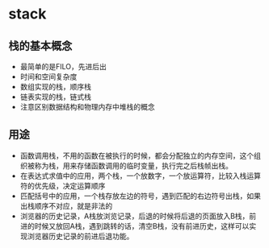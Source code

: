 # stack

## 栈的基本概念

- 最简单的是FILO，先进后出
- 时间和空间复杂度
- 数组实现的栈，顺序栈
- 链表实现的栈，链式栈
- 注意区别数据结构和物理内存中堆栈的概念

## 用途

- 函数调用栈，不用的函数在被执行的时候，都会分配独立的内存空间，这个组织被称为栈，用来存储函数调用的临时变量，执行完之后栈帧出栈。
- 在表达式求值中的应用，两个栈，一个放数字，一个放运算符，比较入栈运算符的优先级，决定运算顺序
- 匹配括号中的应用，一个栈存放左边的符号，遇到匹配的右边符号出栈，如果出栈顺序不对应，就是非法的
- 浏览器的历史记录，A栈放浏览记录，后退的时候将后退的页面放入B栈，前进的时候又放回A栈，遇到跳转的话，清空B栈，没有前进历史，这样可以实现浏览器历史记录的前进后退功能。

